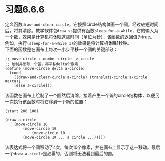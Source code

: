 # 习题6.6.6
定义函数`draw-and-clear-circle`，它按照circle结构体画一个圆，经过较短时间后，将其清除。教学软件包`draw.ss`提供有函数`sleep-for-a-while`，它的输入为一个数，效果是计算机将休眠这些时间（单位为秒），该函数的返回值为true。  
例如，执行`(sleep-for-a-while 1)`的效果是将计算机休眠1秒钟。  
下面的函数是在画布上每次一小步平移一个圆的关键部分：  
```
;; move-circle : number circle -> circle
;; 绘制并消除一个圆，再平移delta个像素
(define (move-circle delta a-circle)
  (cond
    [(draw-and-clear-circle a-circle) (translate-circle a-circle delta)]
    [else a-circle]))
```

该函数在画布上绘制了一个圆然后消除，接着产生一个新的circle结构体，以便另一次执行该函数时将它移到一个新的位置：  
```
(start 200 100)

(draw-a-circle
    (move-circle 10
        (move-circle 10
            (move-circle 10
        (move-circle 10 ... a circle ...)))))
```  
该表达式将一个圆移动了4次，每次10个像素，并在画布上显示了这一移动。最后一个`draw-a-circle`是必需的，否则将无法看到最后的圆。  
